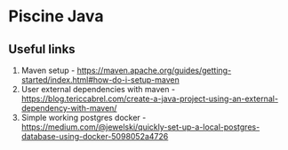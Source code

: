 # Piscine Java

## Useful links

1. Maven setup - https://maven.apache.org/guides/getting-started/index.html#how-do-i-setup-maven
2. User external dependencies with maven - https://blog.tericcabrel.com/create-a-java-project-using-an-external-dependency-with-maven/
3. Simple working postgres docker - https://medium.com/@jewelski/quickly-set-up-a-local-postgres-database-using-docker-5098052a4726
